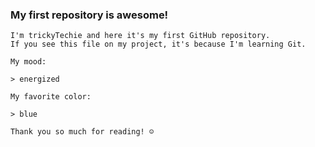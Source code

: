 ### My first repository is awesome!

    I'm trickyTechie and here it's my first GitHub repository.
    If you see this file on my project, it's because I'm learning Git.

    My mood:

    > energized

    My favorite color:

    > blue

    Thank you so much for reading! ☺
 
